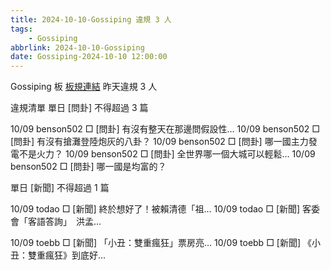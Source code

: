 ```yaml
---
title: 2024-10-10-Gossiping 違規 3 人
tags:
    - Gossiping
abbrlink: 2024-10-10-Gossiping
date: Gossiping-2024-10-10 12:00:00
---
```

Gossiping 板 [板規連結](https://www.ptt.cc/bbs/Gossiping/M.1637425085.A.07D.html)
昨天違規 3 人
<!-- more -->

違規清單
單日 [問卦] 不得超過 3 篇

10/09 benson502 □ [問卦] 有沒有整天在那邊問假設性…
10/09 benson502 □ [問卦] 有沒有搶灘登陸炮灰的八卦？
10/09 benson502 □ [問卦] 哪一國主力發電不是火力？
10/09 benson502 □ [問卦] 全世界哪一個大城可以輕鬆…
10/09 benson502 □ [問卦] 哪一國是均富的？

單日 [新聞] 不得超過 1 篇

10/09 todao □ [新聞] 終於想好了！被賴清德「祖…
10/09 todao □ [新聞] 客委會「客語答詢」　洪孟…

10/09 toebb □ [新聞] 「小丑：雙重瘋狂」票房亮…
10/09 toebb □ [新聞] 《小丑：雙重瘋狂》到底好…